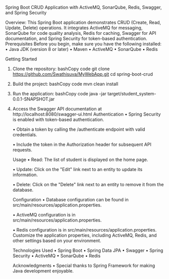 Spring Boot CRUD Application with ActiveMQ, SonarQube, Redis, Swagger, and Spring Security

Overview:
This Spring Boot application demonstrates CRUD (Create, Read, Update, Delete) operations. It integrates ActiveMQ for messaging, SonarQube for code quality analysis, Redis for caching, Swagger for API documentation, and Spring Security for token-based authentication.
Prerequisites
Before you begin, make sure you have the following installed:
•	Java JDK (version 8 or later)
•	Maven
•	ActiveMQ
•	SonarQube
•	Redis

Getting Started
1.	Clone the repository:
      bashCopy code
      git clone https://github.com/Swathisuva/MyWebApp.git cd spring-boot-crud
2.	Build the project:
      bashCopy code
      mvn clean install
3.	Run the application:
      bashCopy code
      java -jar target/student_system-0.0.1-SNAPSHOT.jar
4.	Access the Swagger API documentation at http://localhost:8080/swagger-ui.html
      Authentication
      •	Spring Security is enabled with token-based authentication.
      
      •	Obtain a token by calling the /authenticate endpoint with valid credentials.

      •	Include the token in the Authorization header for subsequent API requests.
      
      Usage
      •	Read: The list of student is displayed on the home page.
  	
      •	Update: Click on the "Edit" link next to an entity to update its information.
  	
      •	Delete: Click on the "Delete" link next to an entity to remove it from the database.
  	
      Configuration
      •	Database configuration can be found in src/main/resources/application.properties.
  	
      •	ActiveMQ configuration is in src/main/resources/application.properties.
  	
      •	Redis configuration is in src/main/resources/application.properties.
      Customize the application properties, including ActiveMQ, Redis, and other settings based on your environment.

      Technologies Used
      •	Spring Boot
      •	Spring Data JPA
      •	Swagger
      •	Spring Security
      •	ActiveMQ
      •	SonarQube
      •	Redis
     
      Acknowledgments
      •	Special thanks to Spring Framework for making Java development enjoyable.

